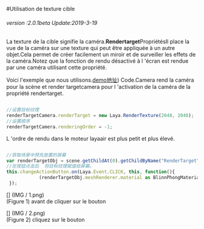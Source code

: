 #Utilisation de texture cible

###### *version :2.0.1beta   Update:2019-3-19*

La texture de la cible signifie la caméra.**Rendertarget**PropriétésIl place la vue de la caméra sur une texture qui peut être appliquée à un autre objet.Cela permet de créer facilement un miroir et de surveiller les effets de la caméra.Notez que la fonction de rendu désactivé à l 'écran est rendue par une caméra utilisant cette propriété.

Voici l'exemple que nous utilisons.[demo地址](https://layaair.ldc.layabox.com/demo2/?language=ch&category=3d&group=Camera&name=RenderTargetCamera)) Code.Camera rend la caméra pour la scène et render targetcamera pour l 'activation de la caméra de la propriété rendertarget.


```typescript

//设置目标纹理
renderTargetCamera.renderTarget = new Laya.RenderTexture(2048, 2048);
//设置顺序
renderTargetCamera.renderingOrder = -1;
```


L 'ordre de rendu dans le moteur layaair est plus petit et plus élevé.


```typescript

//获取场景中预先放置的屏幕
var renderTargetObj = scene.getChildAt(0).getChildByName("RenderTarget");
//在按钮点击后  将目标纹理赋值给屏幕。
this.changeActionButton.on(Laya.Event.CLICK, this, function(){
			(renderTargetObj.meshRenderer.material as BlinnPhongMaterial).albedoTexture = renderTargetCamera.renderTarget;
 });
```


[] (IMG / 1.png) <br > (Figure 1) avant de cliquer sur le bouton

[] (IMG / 2.png) <br > (Figure 2) cliquez sur le bouton